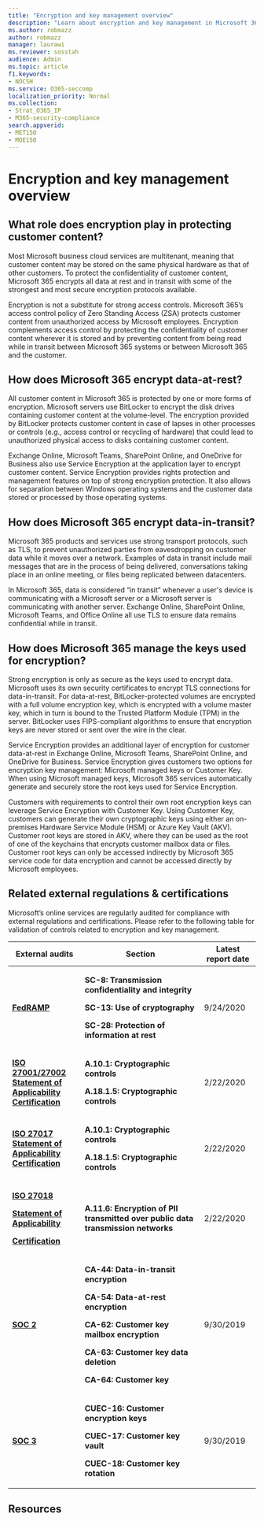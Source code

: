 ```yaml
---
title: "Encryption and key management overview"
description: "Learn about encryption and key management in Microsoft 365"
ms.author: robmazz
author: robmazz
manager: laurawi
ms.reviewer: sosstah
audience: Admin
ms.topic: article
f1.keywords:
- NOCSH
ms.service: O365-seccomp
localization_priority: Normal
ms.collection:
- Strat_O365_IP
- M365-security-compliance
search.appverid:
- MET150
- MOE150
---
```


# Encryption and key management overview

## What role does encryption play in protecting customer content?

Most Microsoft business cloud services are multitenant, meaning that customer content may be stored on the same physical hardware as that of other customers. To protect the confidentiality of customer content, Microsoft 365 encrypts all data at rest and in transit with some of the strongest and most secure encryption protocols available.

Encryption is not a substitute for strong access controls. Microsoft 365’s access control policy of Zero Standing Access (ZSA) protects customer content from unauthorized access by Microsoft employees. Encryption complements access control by protecting the confidentiality of customer content wherever it is stored and by preventing content from being read while in transit between Microsoft 365 systems or between Microsoft 365 and the customer.

## How does Microsoft 365 encrypt data-at-rest?

All customer content in Microsoft 365 is protected by one or more forms of encryption. Microsoft servers use BitLocker to encrypt the disk drives containing customer content at the volume-level. The encryption provided by BitLocker protects customer content in case of lapses in other processes or controls (e.g., access control or recycling of hardware) that could lead to unauthorized physical access to disks containing customer content.

Exchange Online, Microsoft Teams, SharePoint Online, and OneDrive for Business also use Service Encryption at the application layer to encrypt customer content. Service Encryption provides rights protection and management features on top of strong encryption protection. It also allows for separation between Windows operating systems and the customer data stored or processed by those operating systems.

## How does Microsoft 365 encrypt data-in-transit?

Microsoft 365 products and services use strong transport protocols, such as TLS, to prevent unauthorized parties from eavesdropping on customer data while it moves over a network. Examples of data in transit include mail messages that are in the process of being delivered, conversations taking place in an online meeting, or files being replicated between datacenters.

In Microsoft 365, data is considered “in transit” whenever a user's device is communicating with a Microsoft server or a Microsoft server is communicating with another server. Exchange Online, SharePoint Online, Microsoft Teams, and Office Online all use TLS to ensure data remains confidential while in transit.

## How does Microsoft 365 manage the keys used for encryption?

Strong encryption is only as secure as the keys used to encrypt data. Microsoft uses its own security certificates to encrypt TLS connections for data-in-transit. For data-at-rest, BitLocker-protected volumes are encrypted with a full volume encryption key, which is encrypted with a volume master key, which in turn is bound to the Trusted Platform Module (TPM) in the server. BitLocker uses FIPS-compliant algorithms to ensure that encryption keys are never stored or sent over the wire in the clear.

Service Encryption provides an additional layer of encryption for customer data-at-rest in Exchange Online, Microsoft Teams, SharePoint Online, and OneDrive for Business. Service Encryption gives customers two options for encryption key management: Microsoft managed keys or Customer Key. When using Microsoft managed keys, Microsoft 365 services automatically generate and securely store the root keys used for Service Encryption.

Customers with requirements to control their own root encryption keys can leverage Service Encryption with Customer Key. Using Customer Key, customers can generate their own cryptographic keys using either an on-premises Hardware Service Module (HSM) or Azure Key Vault (AKV). Customer root keys are stored in AKV, where they can be used as the root of one of the keychains that encrypts customer mailbox data or files. Customer root keys can only be accessed indirectly by Microsoft 365 service code for data encryption and cannot be accessed directly by Microsoft employees.

## Related external regulations & certifications

Microsoft’s online services are regularly audited for compliance with external regulations and certifications. Please refer to the following table for validation of controls related to encryption and key management.

<table>
<thead>
<tr class="header">
<th><strong>External audits</strong></th>
<th><strong>Section</strong></th>
<th><strong>Latest report date</strong></th>
</tr>
</thead>
<tbody>
<tr class="odd">
<td><a href="https://sip.compliance.microsoft.com/compliancemanager"><strong>FedRAMP</strong></a></td>
<td><p><strong>SC-8: Transmission confidentiality and integrity</strong></p>
<p><strong>SC-13: Use of cryptography</strong></p>
<p><strong>SC-28: Protection of information at rest</strong></p></td>
<td>9/24/2020</td>
</tr>
<tr class="even">
<td><strong><a href="https://servicetrust.microsoft.com/ViewPage/MSComplianceGuideV3?command=Download&amp;downloadType=Document&amp;downloadId=d7864d4f-e053-4cc4-a964-fa526d07c3be&amp;tab=7027ead0-3d6b-11e9-b9e1-290b1eb4cdeb&amp;docTab=7027ead0-3d6b-11e9-b9e1-290b1eb4cdeb_ISO_Reports">ISO 27001/27002</a><br />
<a href="https://servicetrust.microsoft.com/ViewPage/MSComplianceGuide?command=Download&amp;downloadType=Document&amp;downloadId=8ee1e46b-2ada-4e7b-bb7d-4c55a8cb6fcd&amp;docTab=4ce99610-c9c0-11e7-8c2c-f908a777fa4d_ISO_Reports">Statement of Applicability</a><br />
<a href="https://servicetrust.microsoft.com/ViewPage/MSComplianceGuideV3?command=Download&amp;downloadType=Document&amp;downloadId=1e84a14a-2468-45ac-9412-5e53250d57ec&amp;tab=7027ead0-3d6b-11e9-b9e1-290b1eb4cdeb&amp;docTab=7027ead0-3d6b-11e9-b9e1-290b1eb4cdeb_ISO_Reports">Certification</a></strong></td>
<td><p><strong>A.10.1: Cryptographic controls</strong></p>
<p><strong>A.18.1.5: Cryptographic controls</strong></p></td>
<td>2/22/2020</td>
</tr>
<tr class="odd">
<td><strong><a href="https://servicetrust.microsoft.com/ViewPage/MSComplianceGuideV3?command=Download&amp;downloadType=Document&amp;downloadId=d7864d4f-e053-4cc4-a964-fa526d07c3be&amp;tab=7027ead0-3d6b-11e9-b9e1-290b1eb4cdeb&amp;docTab=7027ead0-3d6b-11e9-b9e1-290b1eb4cdeb_ISO_Reports">ISO 27017</a><br />
<a href="https://servicetrust.microsoft.com/ViewPage/MSComplianceGuide?command=Download&amp;downloadType=Document&amp;downloadId=8ee1e46b-2ada-4e7b-bb7d-4c55a8cb6fcd&amp;docTab=4ce99610-c9c0-11e7-8c2c-f908a777fa4d_ISO_Reports">Statement of Applicability</a><br />
<a href="https://servicetrust.microsoft.com/ViewPage/MSComplianceGuideV3?command=Download&amp;downloadType=Document&amp;downloadId=70de0999-5451-43a3-9ef4-761e8fbfb1a3&amp;tab=7027ead0-3d6b-11e9-b9e1-290b1eb4cdeb&amp;docTab=7027ead0-3d6b-11e9-b9e1-290b1eb4cdeb_ISO_Reports">Certification</a></strong></td>
<td><p><strong>A.10.1: Cryptographic controls</strong></p>
<p><strong>A.18.1.5: Cryptographic controls</strong></p></td>
<td>2/22/2020</td>
</tr>
<tr class="even">
<td><p><a href="https://servicetrust.microsoft.com/ViewPage/MSComplianceGuideV3?command=Download&amp;downloadType=Document&amp;downloadId=d7864d4f-e053-4cc4-a964-fa526d07c3be&amp;tab=7027ead0-3d6b-11e9-b9e1-290b1eb4cdeb&amp;docTab=7027ead0-3d6b-11e9-b9e1-290b1eb4cdeb_ISO_Reports"><strong>ISO 27018</strong></a></p>
<p><a href="https://servicetrust.microsoft.com/ViewPage/MSComplianceGuide?command=Download&amp;downloadType=Document&amp;downloadId=8ee1e46b-2ada-4e7b-bb7d-4c55a8cb6fcd&amp;docTab=4ce99610-c9c0-11e7-8c2c-f908a777fa4d_ISO_Reports"><strong>Statement of Applicability</strong></a></p>
<p><a href="https://servicetrust.microsoft.com/ViewPage/MSComplianceGuideV3?command=Download&amp;downloadType=Document&amp;downloadId=43e89534-f48d-42ea-a7a7-3523ff516036&amp;tab=7027ead0-3d6b-11e9-b9e1-290b1eb4cdeb&amp;docTab=7027ead0-3d6b-11e9-b9e1-290b1eb4cdeb_ISO_Reports"><strong>Certification</strong></a></p></td>
<td><strong>A.11.6: Encryption of PII transmitted over public data transmission networks</strong></td>
<td>2/22/2020</td>
</tr>
<tr class="odd">
<td><a href="https://servicetrust.microsoft.com/ViewPage/MSComplianceGuideV3?command=Download&amp;downloadType=Document&amp;downloadId=fa062990-e758-4ddc-ace3-7fb21a301d09&amp;tab=7027ead0-3d6b-11e9-b9e1-290b1eb4cdeb&amp;docTab=7027ead0-3d6b-11e9-b9e1-290b1eb4cdeb_SOC_/_SSAE_16_Rep-11e9-b9e1-290b1eb4cdeb_SOC_/_SSAE_16_Reports"><strong>SOC 2</strong></a></td>
<td><p><strong>CA-44: Data-in-transit encryption</strong></p>
<p><strong>CA-54: Data-at-rest encryption</strong></p>
<p><strong>CA-62: Customer key mailbox encryption</strong></p>
<p><strong>CA-63: Customer key data deletion</strong></p>
<p><strong>CA-64: Customer key</strong></p></td>
<td>9/30/2019</td>
</tr>
<tr class="even">
<td><a href="https://servicetrust.microsoft.com/ViewPage/MSComplianceGuideV3?command=Download&amp;downloadType=Document&amp;downloadId=9df8b99b-96ce-49a9-bff4-268031dcc9a6&amp;tab=7027ead0-3d6b-11e9-b9e1-290b1eb4cdeb&amp;docTab=7027ead0-3d6b-11e9-b9e1-290b1eb4cdeb_SOC_/_SSAE_16_Reports"><strong>SOC 3</strong></a></td>
<td><p><strong>CUEC-16: Customer encryption keys</strong></p>
<p><strong>CUEC-17: Customer key vault</strong></p>
<p><strong>CUEC-18: Customer key rotation</strong></p></td>
<td>9/30/2019</td>
</tr>
</tbody>
</table>

## Resources
